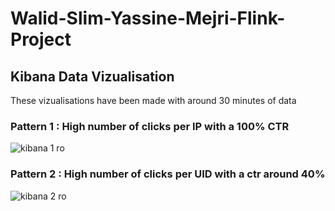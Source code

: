 # Walid-Slim-Yassine-Mejri-Flink-Project

## Kibana Data Vizualisation 

These vizualisations have been made with around 30 minutes of data

### Pattern 1 : High number of clicks per IP with a 100% CTR

![kibana 1 ro](https://user-images.githubusercontent.com/49313816/80724826-32629500-8afa-11ea-9d0c-fe69699c6815.png)

### Pattern 2 : High number of clicks per UID with a ctr around 40%

![kibana 2 ro](https://user-images.githubusercontent.com/49313816/80724903-47d7bf00-8afa-11ea-9191-d4ae2f528e24.png)
